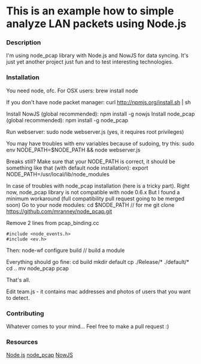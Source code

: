 This is an example how to simple analyze LAN packets using Node.js
===

### Description

I'm using node_pcap library with Node.js and NowJS for data syncing.
It's just yet another project just fun and to test interesting technologies.

### Installation
You need node, ofc. 
For OSX users:
	brew install node

If you don't have node packet manager:
	curl http://npmjs.org/install.sh | sh

Install NowJS (global recommended):
	npm install -g nowjs
Install node_pcap (global recommended):
	npm install -g node_pcap

Run webserver:
    sudo node webserver.js (yes, it requires root privileges)

You may have troubles with env variables because of sudoing, try this:
	sudo env NODE_PATH=$NODE_PATH && node webserver.js

Breaks still? Make sure that your NODE_PATH is correct, it should be something like that (with default node installation):
	export NODE_PATH=/usr/local/lib/node_modules

In case of troubles with node_pcap installation (here is a tricky part). Right now, node_pcap library is not compatible with node 0.6.x
But I found a minimum workaround (full compatibility pull request going to be merged soon)
Go to your node modules:
	cd $NODE_PATH // for me
	git clone https://github.com/mranney/node_pcap.git

Remove 2 lines from pcap_binding.cc

	#include <node_events.h>
	#include <ev.h>

Then:
	node-wf configure build // build a module
	
Everything should go fine:
	cd build
	mkdir default
	cp ./Release/* ./default/*
	cd ..
	mv node_pcap pcap

That's all.

Edit team.js - it contains mac addresses and photos of users that you want to detect.

### Contributing

Whatever comes to your mind... Feel free to make a pull request :)

### Resources
[Node.js](http://nodejs.org/)
[node_pcap](https://github.com/mranney/node_pcap)
[NowJS](http://nowjs.com/)
